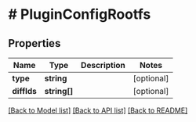 # # PluginConfigRootfs

## Properties

Name | Type | Description | Notes
------------ | ------------- | ------------- | -------------
**type** | **string** |  | [optional] 
**diffIds** | **string[]** |  | [optional] 

[[Back to Model list]](../../README.md#documentation-for-models) [[Back to API list]](../../README.md#documentation-for-api-endpoints) [[Back to README]](../../README.md)



